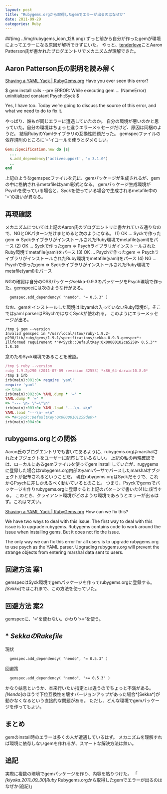 ```yaml
---
layout: post
title: "Rubygems.orgから取得したgemでエラーが出るのはなぜか"
date: 2011-09-29
categories: Ruby
---
```

##(img ../img/rubygems_icon_128.png)
ずっと前から自分が作ったgemが環境によってエラーになる原因が解析できずにいた。
やっと、[tenderlove](http://github.com/tenderlove)ことAaron Patterson氏が書かれたブログエントリでメカニズムが理解できた。

## Aaron Patterson氏の説明を読み解く
 [Shaving a YAML Yack | RubyGems.org](http://blog.rubygems.org/2011/08/31/shaving-the-yaml-yacc.html)
 Have you ever seen this error?
 
 $ gem install rails --pre
 ERROR:  While executing gem ... (NameError)
   uninitialized constant Psych::Syck
 $
 
 Yes, I have too. Today we’re going to discuss the source of this error, and what we
 need to do to fix it.

やっぱり、誰もが同じエラーに遭遇していたのか。
自分の環境が悪いのかと思っていた。自分の環境はちょっと違うエラーメッセージだけど、原因は同梱のようだ。
結局RubyのYamlライブラリの互換性問題だった。
gemspecファイルの依存規則のところに'='イコールを使うとダメらしい。
```ruby
Gem::Specification.new do |s|
  ...
  s.add_dependency('activesupport', '= 3.1.0')
  ..
end
```

上記のようなgemspecファイルを元に、gemパッケージが生成されるが、gemの中に格納されるmetafileはyaml形式となる。
gemパッケージ生成環境がPsychを使っている場合と、Syckを使っている場合で生成されるmetafile中の '='の扱いが異なる。

## 再現確認
メカニズムについては上記のAaron氏のブログエントリに書かれている通りなので、NGとOKパターンだけまとめると次のようになる。
 (1) OK ...   Syckで作ったgem =>  SyckライブラリがインストールされたRuby環境でmetafile(yaml)をパース
 (2) OK ...   Syckで作ったgem => PsychライブラリがインストールされたRuby環境でmetafile(yaml)をパース
 (3) OK ...  Psychで作ったgem => PsychライブラリがインストールされたRuby環境でmetafile(yaml)をパース
 (4) NG ...  Psychで作ったgem =>  SyckライブラリがインストールされたRuby環境でmetafile(yaml)をパース

NGの確認は自分のOSSパッケージsekka-0.9.3のパッケージをPsych環境で作った。gemspecには次のような行がある。
```
  gemspec.add_dependency( "nendo", "= 0.5.3" )
```

なお、gemをインストールした環境はlibyamlの入っていないRuby環境だ。そこではyaml parserはPSychではなくSyckが使われる。
このようにエラーメッセージが出る。
```
/tmp $ gem --version
Invalid gemspec in */usr/local/stow/ruby-1.9.2-p290/lib/ruby/gems/1.9.1/specifications/sekka-0.9.3.gemspec*: Illformed requirement *"#<Syck::DefaultKey:0x00000102ca5258> 0.5.3"*
1.8.10
```

念のためSyck環境であることを確認。
```ruby
/tmp $ ruby --version
ruby 1.9.2p290 (2011-07-09 revision 32553) *x86_64-darwin10.8.0*
/tmp $ irb
irb(main):001:0> require 'yaml'
require 'yaml'
=> true
irb(main):002:0> YAML.dump * '=' *
YAML.dump * '=' *
=> "--- \n- \"=\"\n"
irb(main):003:0> YAML.load "---\n- =\n"
YAML.load "---\n- =\n"
=> *#<Syck::DefaultKey:0x00000101259de0>*
irb(main):004:0> 
```

## rubygems.orgとの関係
Aaron氏のブログエントリでも書いてあるように、rubygems.orgはmarshalされたオブジェクトをユーザーに配布しているらしい。
上記の私の再現確認では、ローカルにあるgemファイルを使ってgem install していたが、rugygemsに登録した場合はrubygems.org内部のyamlパーサでパースしたmarshalオブジェクトが配布されるということだ。
現在rubygems.orgはSyckだそうで、これからPsychに差しかえるべく動いているとのこと。
つまり、Psyckでgemsでパッケージを作りrubygems.orgに登録すると上記のパターンで書いた(4)に該当する。
このとき、クライアント環境がどのような環境であろうとエラーが出るはず。これはマズい。

 [Shaving a YAML Yack | RubyGems.org](http://blog.rubygems.org/2011/08/31/shaving-the-yaml-yacc.html)
 How can we fix this?
 
 We have two ways to deal with this issue. The first way to deal with
 this issue is to upgrade rubygems. Rubygems contains code to work
 around the issue when installing gems. But it does not fix the issue.
 
 The only way we can fix this error for all users is to upgrade
 rubygems.org to use psych as the YAML parser. Upgrading rubygems.org
 will prevent the strange objects from entering marshal data sent to
 users.

## 回避方法 案1
gemspecはSyck環境でgemパッケージを作ってrubygems.orgに登録する。
*[Sekka*]ではこれまで、この方法を使っていた。

## 回避方法 案2
gemspecに、'='を使わない。かわり'>='を使う。

## * *SekkaのRakefile*
現状
```
  gemspec.add_dependency( "nendo", "= 0.5.3" )
```
回避策
```
  gemspec.add_dependency( "nendo", ">= 0.5.3" )
```

かなり姑息というか、本来行いたい指定とは違うのでちょっと不満がある。
*[Nendo*]のほうで下位互換性を壊すバージョンアップがあった場合*[Sekka*]が動かなくなるという直接的な問題がある。
ただし、どんな環境でgemパッケージを作ってもよい。

## まとめ
gemのinstall時のエラーは多くの人が遭遇しているはず。
メカニズムを理解すれば環境に依存しないgemを作れるが、スマートな解決方法は無い。

## 追記
実際に複数の環境でgemパッケージを作り、内容を貼りつけた。
「 *[kiyoka.2011_09_30*]*Ruby* Rubygems.orgから取得したgemでエラーが出るのはなぜか(追記)」
